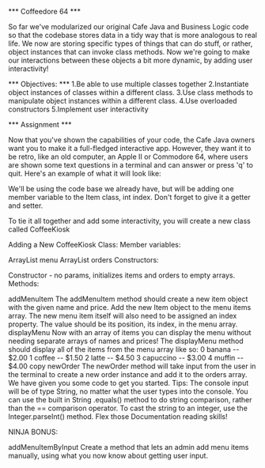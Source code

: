 *** Coffeedore 64 ***

So far we've modularized our original Cafe Java and Business Logic code so that the codebase stores data in a tidy way that is more analogous to real life. We now are storing specific types of things that can do stuff, or rather, object instances that can invoke class methods. Now we're going to make our interactions between these objects a bit more dynamic, by adding user interactivity! 

*** Objectives: ***
1.Be able to use multiple classes together
2.Instantiate object instances of classes within a different class.
3.Use class methods to manipulate object instances within a different class.
4.Use overloaded constructors
5.Implement user interactivity


*** Assignment ***

Now that you've shown the capabilities of your code, the Cafe Java owners want you to make it a full-fledged interactive app. However, they want it to be retro, like an old computer, an Apple II or Commodore 64, where users are shown some text questions in a terminal and can answer or press 'q' to quit. Here's an example of what it will look like:


We'll be using the code base we already have, but will be adding one member variable to the Item class, int index. Don't forget to give it a getter and setter.

To tie it all together and add some interactivity, you will create a new class called CoffeeKiosk

Adding a New CoffeeKiosk Class:
Member variables:

ArrayList<Item> menu
ArrayList<Order> orders
Constructors:

Constructor - no params, initializes items and orders to empty arrays.
Methods:

addMenuItem
The addMenuItem method should create a new item object with the given name and price.
Add the new Item object to the menu items array.
The new menu item itself will also need to be assigned an index property. The value should be its position, its index, in the menu array.
displayMenu
Now with an array of items you can display the menu without needing separate arrays of names and prices! 
The displayMenu method should display all of the items from the menu array like so:
0 banana -- $2.00 
1 coffee -- $1.50 
2 latte -- $4.50 
3 capuccino -- $3.00 
4 muffin -- $4.00
copy
newOrder
The newOrder method will take input from the user in the terminal to create a new order instance and add it to the orders array. We have given you some code to get you started.
Tips: 
The console input will be of type String, no matter what the user types into the console. 
You can use the built in String .equals() method to do string comparison, rather than the == comparison operator.
To cast the string to an integer, use the Integer.parseInt() method. 
Flex those Documentation reading skills!



NINJA BONUS:

addMenuItemByInput
Create a method that lets an admin add menu items manually, using what you now know about getting user input.

